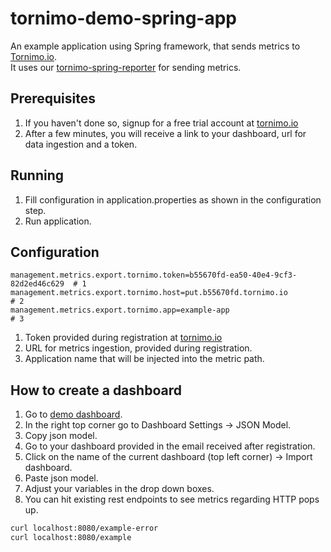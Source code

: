 # tornimo-demo-spring-app
An example application using Spring framework, that sends metrics to [Tornimo.io](https://tornimo.io).  
It uses our [tornimo-spring-reporter](https://github.com/tornimo/tornimo-spring-reporter) for sending metrics.

## Prerequisites
1) If you haven't done so, signup for a free trial account at [tornimo.io](https://tornimo.io/start-free-trial/)
2) After a few minutes, you will receive a link to your dashboard, url for data ingestion and a token. 

## Running 
1) Fill configuration in application.properties as shown in the configuration step.
2) Run application.

## Configuration
``` 
management.metrics.export.tornimo.token=b55670fd-ea50-40e4-9cf3-82d2ed46c629  # 1
management.metrics.export.tornimo.host=put.b55670fd.tornimo.io                # 2
management.metrics.export.tornimo.app=example-app                             # 3
``` 
1) Token provided during registration at [tornimo.io](tornimo.io)
2) URL for metrics ingestion, provided during registration.
3) Application name that will be injected into the metric path.

## How to create a dashboard
1) Go to [demo dashboard](https://demo.tornimo.io/d/iYJJmNnZz/spring-demo-application?orgId=1).
2) In the right top corner go to Dashboard Settings -> JSON Model.
3) Copy json model.
4) Go to your dashboard provided in the email received after registration.
5) Click on the name of the current dashboard (top left corner) -> Import dashboard.
6) Paste json model.
7) Adjust your variables in the drop down boxes.
8) You can hit existing rest endpoints to see metrics regarding HTTP pops up.
```bash
curl localhost:8080/example-error
curl localhost:8080/example
```
